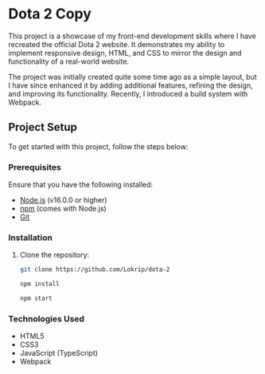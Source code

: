 # Dota 2 Copy

This project is a showcase of my front-end development skills where I have recreated the official Dota 2 website. It demonstrates my ability to implement responsive design, HTML, and CSS to mirror the design and functionality of a real-world website. 

The project was initially created quite some time ago as a simple layout, but I have since enhanced it by adding additional features, refining the design, and improving its functionality. Recently, I introduced a build system with Webpack.

## Project Setup

To get started with this project, follow the steps below:

### Prerequisites

Ensure that you have the following installed:

- [Node.js](https://nodejs.org/en/download/) (v16.0.0 or higher)
- [npm](https://www.npmjs.com/get-npm) (comes with Node.js)
- [Git](https://git-scm.com/downloads)

### Installation

1. Clone the repository:

   ```bash
   git clone https://github.com/Lokrip/dota-2

   npm install

   npm start

### Technologies Used
- HTML5
- CSS3
- JavaScript (TypeScript)
- Webpack
